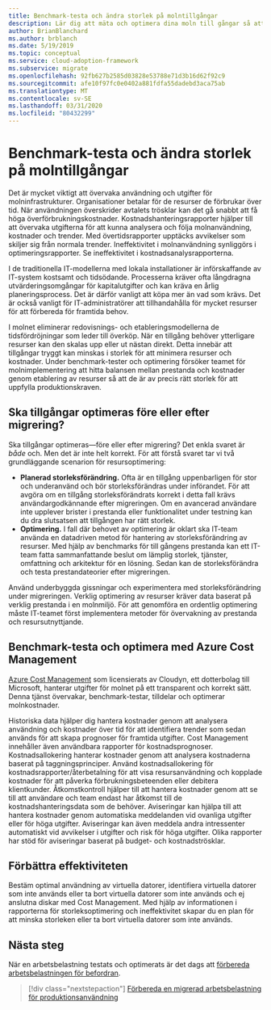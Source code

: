```yaml
---
title: Benchmark-testa och ändra storlek på molntillgångar
description: Lär dig att mäta och optimera dina moln till gångar så att du kan hitta balansen mellan prestanda och kostnader.
author: BrianBlanchard
ms.author: brblanch
ms.date: 5/19/2019
ms.topic: conceptual
ms.service: cloud-adoption-framework
ms.subservice: migrate
ms.openlocfilehash: 92fb627b2585d03828e53788e71d3b16d62f92c9
ms.sourcegitcommit: afe10f97fc0e0402a881fdfa55dadebd3aca75ab
ms.translationtype: MT
ms.contentlocale: sv-SE
ms.lasthandoff: 03/31/2020
ms.locfileid: "80432299"
---
```

# <a name="benchmark-and-resize-cloud-assets"></a>Benchmark-testa och ändra storlek på molntillgångar

Det är mycket viktigt att övervaka användning och utgifter för molninfrastrukturer. Organisationer betalar för de resurser de förbrukar över tid. När användningen överskrider avtalets trösklar kan det gå snabbt att få höga överförbrukningskostnader. Kostnadshanteringsrapporter hjälper till att övervaka utgifterna för att kunna analysera och följa molnanvändning, kostnader och trender. Med övertidsrapporter upptäcks avvikelser som skiljer sig från normala trender. Ineffektivitet i molnanvändning synliggörs i optimeringsrapporter. Se ineffektivitet i kostnadsanalysrapporterna.

I de traditionella IT-modellerna med lokala installationer är införskaffande av IT-system kostsamt och tidsödande. Processerna kräver ofta långdragna utvärderingsomgångar för kapitalutgifter och kan kräva en årlig planeringsprocess. Det är därför vanligt att köpa mer än vad som krävs. Det är också vanligt för IT-administratörer att tillhandahålla för mycket resurser för att förbereda för framtida behov.

I molnet eliminerar redovisnings- och etableringsmodellerna de tidsfördröjningar som leder till överköp. När en tillgång behöver ytterligare resurser kan den skalas upp eller ut nästan direkt. Detta innebär att tillgångar tryggt kan minskas i storlek för att minimera resurser och kostnader. Under benchmark-tester och optimering försöker teamet för molnimplementering att hitta balansen mellan prestanda och kostnader genom etablering av resurser så att de är av precis rätt storlek för att uppfylla produktionskraven.

<!-- markdownlint-disable MD026 -->

## <a name="should-assets-be-optimized-during-or-after-the-migration"></a>Ska tillgångar optimeras före eller efter migrering?

Ska tillgångar optimeras&mdash;före eller efter migrering? Det enkla svaret är *både* och. Men det är inte helt korrekt. För att förstå svaret tar vi två grundläggande scenarion för resursoptimering:

- **Planerad storleksförändring.** Ofta är en tillgång uppenbarligen för stor och underanvänd och bör storleksförändras under införandet. För att avgöra om en tillgång storleksförändrats korrekt i detta fall krävs användargodkännande efter migreringen. Om en avancerad användare inte upplever brister i prestanda eller funktionalitet under testning kan du dra slutsatsen att tillgången har rätt storlek.
- **Optimering.** I fall där behovet av optimering är oklart ska IT-team använda en datadriven metod för hantering av storleksförändring av resurser. Med hjälp av benchmarks för till gångens prestanda kan ett IT-team fatta sammanfattande beslut om lämplig storlek, tjänster, omfattning och arkitektur för en lösning. Sedan kan de storleksförändra och testa prestandateorier efter migreringen.

Använd underbyggda gissningar och experimentera med storleksförändring under migreringen. Verklig optimering av resurser kräver data baserat på verklig prestanda i en molnmiljö. För att genomföra en ordentlig optimering måste IT-teamet först implementera metoder för övervakning av prestanda och resursutnyttjande.

## <a name="benchmark-and-optimize-with-azure-cost-management"></a>Benchmark-testa och optimera med Azure Cost Management

[Azure Cost Management](https://docs.microsoft.com/azure/cost-management/overview) som licensierats av Cloudyn, ett dotterbolag till Microsoft, hanterar utgifter för molnet på ett transparent och korrekt sätt. Denna tjänst övervakar, benchmark-testar, tilldelar och optimerar molnkostnader.

Historiska data hjälper dig hantera kostnader genom att analysera användning och kostnader över tid för att identifiera trender som sedan används för att skapa prognoser för framtida utgifter. Cost Management innehåller även användbara rapporter för kostnadsprognoser. Kostnadsallokering hanterar kostnader genom att analysera kostnaderna baserat på taggningsprinciper. Använd kostnadsallokering för kostnadsrapporter/återbetalning för att visa resursanvändning och kopplade kostnader för att påverka förbrukningsbeteenden eller debitera klientkunder. Åtkomstkontroll hjälper till att hantera kostnader genom att se till att användare och team endast har åtkomst till de kostnadshanteringsdata som de behöver. Aviseringar kan hjälpa till att hantera kostnader genom automatiska meddelanden vid ovanliga utgifter eller för höga utgifter. Aviseringar kan även meddela andra intressenter automatiskt vid avvikelser i utgifter och risk för höga utgifter. Olika rapporter har stöd för aviseringar baserat på budget- och kostnadströsklar.

## <a name="improve-efficiency"></a>Förbättra effektiviteten

Bestäm optimal användning av virtuella datorer, identifiera virtuella datorer som inte används eller ta bort virtuella datorer som inte används och ej anslutna diskar med Cost Management. Med hjälp av informationen i rapporterna för storleksoptimering och ineffektivitet skapar du en plan för att minska storleken eller ta bort virtuella datorer som inte används.

## <a name="next-steps"></a>Nästa steg

När en arbetsbelastning testats och optimerats är det dags att [förbereda arbetsbelastningen för befordran](./ready.md).

> [!div class="nextstepaction"]
> [Förbereda en migrerad arbetsbelastning för produktionsanvändning](./ready.md)
